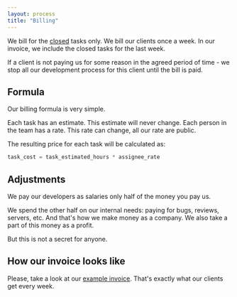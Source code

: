 ```yaml
---
layout: process
title: "Billing"
---
```


We bill for the [closed](/meta/rsdp/definition-of-done) tasks only.
We bill our clients once a week. In our invoice, we include the closed tasks for the last week.

If a client is not paying us for some reason in the agreed period of time - we stop all our development process for this client until the bill is paid.

## Formula

Our billing formula is very simple.

Each task has an estimate. This estimate will never change.
Each person in the team has a rate. This rate can change, all our rate are public.

The resulting price for each task will be calculated as:

```python
task_cost = task_estimated_hours * assignee_rate
```


## Adjustments

We pay our developers as salaries only half of the money you pay us.

We spend the other half on our internal needs: paying for bugs, reviews, servers, etc.
And that's how we make money as a company. We also take a part of this money as a profit.

But this is not a secret for anyone.


## How our invoice looks like

Please, take a look at our [example invoice](https://docs.google.com/spreadsheets/d/1hVaCX4ALWDAYYxOlJ5m8hjwdXEBFcessYn6NUHQOujo/edit?usp=sharing).
That's exactly what our clients get every week.
